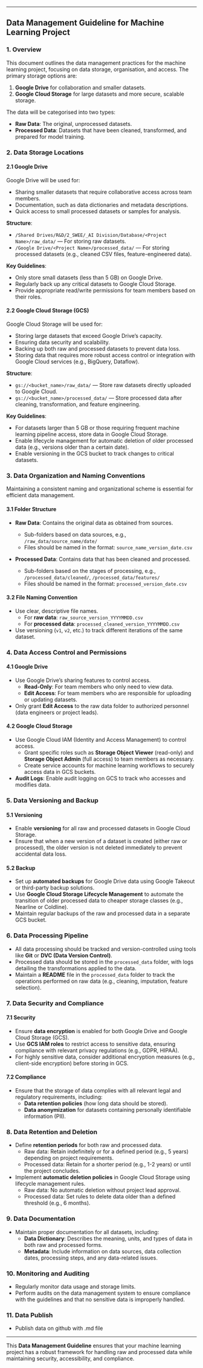 

---

## **Data Management Guideline for Machine Learning Project**

### **1. Overview**
This document outlines the data management practices for the machine learning project, focusing on data storage, organisation, and access. The primary storage options are:
1. **Google Drive** for collaboration and smaller datasets.
2. **Google Cloud Storage** for large datasets and more secure, scalable storage.

The data will be categorised into two types:
- **Raw Data**: The original, unprocessed datasets.
- **Processed Data**: Datasets that have been cleaned, transformed, and prepared for model training.

### **2. Data Storage Locations**

#### **2.1 Google Drive**

Google Drive will be used for:
- Sharing smaller datasets that require collaborative access across team members.
- Documentation, such as data dictionaries and metadata descriptions.
- Quick access to small processed datasets or samples for analysis.

**Structure**:
- `/Shared Drives/R&D/2_SWEE/_AI Division/Database/<Project Name>/raw_data/` — For storing raw datasets.
- `/Google Drive/<Project Name>/processed_data/` — For storing processed datasets (e.g., cleaned CSV files, feature-engineered data).

**Key Guidelines**:
- Only store small datasets (less than 5 GB) on Google Drive.
- Regularly back up any critical datasets to Google Cloud Storage.
- Provide appropriate read/write permissions for team members based on their roles.

#### **2.2 Google Cloud Storage (GCS)**
Google Cloud Storage will be used for:
- Storing large datasets that exceed Google Drive’s capacity.
- Ensuring data security and scalability.
- Backing up both raw and processed datasets to prevent data loss.
- Storing data that requires more robust access control or integration with Google Cloud services (e.g., BigQuery, Dataflow).

**Structure**:
- `gs://<bucket_name>/raw_data/` — Store raw datasets directly uploaded to Google Cloud.
- `gs://<bucket_name>/processed_data/` — Store processed data after cleaning, transformation, and feature engineering.

**Key Guidelines**:
- For datasets larger than 5 GB or those requiring frequent machine learning pipeline access, store data in Google Cloud Storage.
- Enable lifecycle management for automatic deletion of older processed data (e.g., versions older than a certain date).
- Enable versioning in the GCS bucket to track changes to critical datasets.

### **3. Data Organization and Naming Conventions**
Maintaining a consistent naming and organizational scheme is essential for efficient data management.

#### **3.1 Folder Structure**
- **Raw Data**: Contains the original data as obtained from sources.
  - Sub-folders based on data sources, e.g., `/raw_data/source_name/date/`
  - Files should be named in the format: `source_name_version_date.csv`

- **Processed Data**: Contains data that has been cleaned and processed.
  - Sub-folders based on the stages of processing, e.g., `/processed_data/cleaned/`, `/processed_data/features/`
  - Files should be named in the format: `processed_version_date.csv`

#### **3.2 File Naming Convention**
- Use clear, descriptive file names.
  - For **raw data**: `raw_source_version_YYYYMMDD.csv`
  - For **processed data**: `processed_cleaned_version_YYYYMMDD.csv`
- Use versioning (`v1`, `v2`, etc.) to track different iterations of the same dataset.

### **4. Data Access Control and Permissions**

#### **4.1 Google Drive**
- Use Google Drive’s sharing features to control access.
  - **Read-Only**: For team members who only need to view data.
  - **Edit Access**: For team members who are responsible for uploading or updating datasets.
- Only grant **Edit Access** to the raw data folder to authorized personnel (data engineers or project leads).

#### **4.2 Google Cloud Storage**
- Use Google Cloud IAM (Identity and Access Management) to control access.
  - Grant specific roles such as **Storage Object Viewer** (read-only) and **Storage Object Admin** (full access) to team members as necessary.
  - Create service accounts for machine learning workflows to securely access data in GCS buckets.
- **Audit Logs**: Enable audit logging on GCS to track who accesses and modifies data.

### **5. Data Versioning and Backup**

#### **5.1 Versioning**
- Enable **versioning** for all raw and processed datasets in Google Cloud Storage.
- Ensure that when a new version of a dataset is created (either raw or processed), the older version is not deleted immediately to prevent accidental data loss.

#### **5.2 Backup**
- Set up **automated backups** for Google Drive data using Google Takeout or third-party backup solutions.
- Use **Google Cloud Storage Lifecycle Management** to automate the transition of older processed data to cheaper storage classes (e.g., Nearline or Coldline).
- Maintain regular backups of the raw and processed data in a separate GCS bucket.

### **6. Data Processing Pipeline**
- All data processing should be tracked and version-controlled using tools like **Git** or **DVC (Data Version Control)**.
- Processed data should be stored in the `processed_data` folder, with logs detailing the transformations applied to the data.
- Maintain a **README** file in the `processed_data` folder to track the operations performed on raw data (e.g., cleaning, imputation, feature selection).

### **7. Data Security and Compliance**

#### **7.1 Security**
- Ensure **data encryption** is enabled for both Google Drive and Google Cloud Storage (GCS).
- Use **GCS IAM roles** to restrict access to sensitive data, ensuring compliance with relevant privacy regulations (e.g., GDPR, HIPAA).
- For highly sensitive data, consider additional encryption measures (e.g., client-side encryption) before storing in GCS.

#### **7.2 Compliance**
- Ensure that the storage of data complies with all relevant legal and regulatory requirements, including:
  - **Data retention policies** (how long data should be stored).
  - **Data anonymization** for datasets containing personally identifiable information (PII).

### **8. Data Retention and Deletion**
- Define **retention periods** for both raw and processed data.
  - Raw data: Retain indefinitely or for a defined period (e.g., 5 years) depending on project requirements.
  - Processed data: Retain for a shorter period (e.g., 1-2 years) or until the project concludes.
- Implement **automatic deletion policies** in Google Cloud Storage using lifecycle management rules.
  - Raw data: No automatic deletion without project lead approval.
  - Processed data: Set rules to delete data older than a defined threshold (e.g., 6 months).

### **9. Data Documentation**
- Maintain proper documentation for all datasets, including:
  - **Data Dictionary**: Describes the meaning, units, and types of data in both raw and processed forms.
  - **Metadata**: Include information on data sources, data collection dates, processing steps, and any data-related issues.

### **10. Monitoring and Auditing**
- Regularly monitor data usage and storage limits.
- Perform audits on the data management system to ensure compliance with the guidelines and that no sensitive data is improperly handled.

### **11. Data Publish**
- Publish data on github with .md file 
---

This **Data Management Guideline** ensures that your machine learning project has a robust framework for handling raw and processed data while maintaining security, accessibility, and compliance.